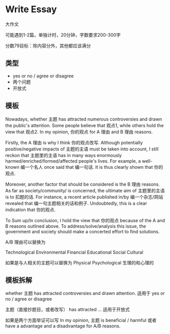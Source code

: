 # Write Essay

大作文

可能遇到1-2篇，单独计时，20分钟，字数要求200-300字

分数79目标：除内容分外，其他都应该满分

## 类型

- yes or no / agree or disagree
- 两个问题
- 开放式

## 模板

Nowadays, whether 主题 has attracted numerous controversies and drawn the public's attention. Some people believe that 观点1, while others hold the view that 观点2. In my opinion, 你的观点 for A 理由 and B 理由 reasons.

Firstly, the A 理由 is why I think 你的观点改写. Although potentially positive/negative impacts of 主题的主语 must be taken into account, I still reckon that 主题里的主语 has in many ways enormously harmed/enriched/formed/affected people's lives. For example, a well-known 编一个名人 once said that 编一句话. It is thus clearly shown that 你的观点.


Moreover, another factor that should be considered is the B 理由 reasons. As far as society/community/ is concerned, the ultimate aim of 主题里的主语 is to 扣题的话. For instance, a recent article published in/by 编一个杂志/网站 revealed that 编一句主题相关的话和例子. Undoubtedly, this is a clear indication that 你的观点.

To Sum up/In conclusion, I hold the view that 你的观点 because of the A and B reasons outlined above. To address/solve/analysis this issue, the government and society should make a concerted effort to find solutions.

A/B 理由可以替换为

Technological Environmental Financial Educational Social Cultural

如果是与人相关的主题可以替换为 Physical Psychological 生理的和心理的


## 模板拆解

whether 主题 has attracted controversies and drawn attention. 适用于 yes or no / agree or disagree

主题（直接抄题目，或者改写） has attracted ... 适用于开放式

如果是两个方面举证可以写 In my opinion, 主题 is beneficial / harmful 或者 have a advantage and a disadvantage for A/B reasons.
